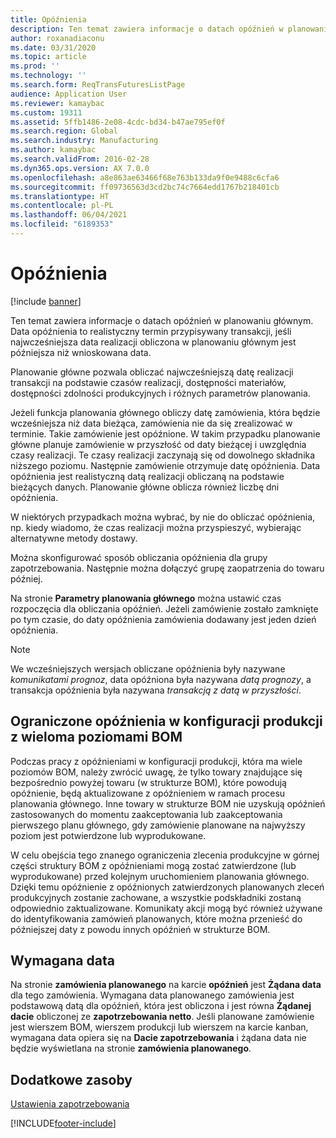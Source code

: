 ```yaml
---
title: Opóźnienia
description: Ten temat zawiera informacje o datach opóźnień w planowaniu głównym. Data opóźnienia to realistyczny termin przypisywany transakcji, jeśli najwcześniejsza data realizacji obliczona w planowaniu głównym jest późniejsza niż wnioskowana data.
author: roxanadiaconu
ms.date: 03/31/2020
ms.topic: article
ms.prod: ''
ms.technology: ''
ms.search.form: ReqTransFuturesListPage
audience: Application User
ms.reviewer: kamaybac
ms.custom: 19311
ms.assetid: 5ffb1486-2e08-4cdc-bd34-b47ae795ef0f
ms.search.region: Global
ms.search.industry: Manufacturing
ms.author: kamaybac
ms.search.validFrom: 2016-02-28
ms.dyn365.ops.version: AX 7.0.0
ms.openlocfilehash: a8e863ae63466f68e763b133da9f0e9488c6cfa6
ms.sourcegitcommit: ff09736563d3cd2bc74c7664edd1767b218401cb
ms.translationtype: HT
ms.contentlocale: pl-PL
ms.lasthandoff: 06/04/2021
ms.locfileid: "6189353"
---
```

# <a name="delays"></a>Opóźnienia

[!include [banner](../includes/banner.md)]

Ten temat zawiera informacje o datach opóźnień w planowaniu głównym. Data opóźnienia to realistyczny termin przypisywany transakcji, jeśli najwcześniejsza data realizacji obliczona w planowaniu głównym jest późniejsza niż wnioskowana data.

Planowanie główne pozwala obliczać najwcześniejszą datę realizacji transakcji na podstawie czasów realizacji, dostępności materiałów, dostępności zdolności produkcyjnych i różnych parametrów planowania. 

Jeżeli funkcja planowania głównego obliczy datę zamówienia, która będzie wcześniejsza niż data bieżąca, zamówienia nie da się zrealizować w terminie. Takie zamówienie jest opóźnione. W takim przypadku planowanie główne planuje zamówienie w przyszłość od daty bieżącej i uwzględnia czasy realizacji. Te czasy realizacji zaczynają się od dowolnego składnika niższego poziomu. Następnie zamówienie otrzymuje datę opóźnienia. Data opóźnienia jest realistyczną datą realizacji obliczaną na podstawie bieżących danych. Planowanie główne oblicza również liczbę dni opóźnienia. 

W niektórych przypadkach można wybrać, by nie do obliczać opóźnienia, np. kiedy wiadomo, że czas realizacji można przyspieszyć, wybierając alternatywne metody dostawy. 

Można skonfigurować sposób obliczania opóźnienia dla grupy zapotrzebowania. Następnie można dołączyć grupę zaopatrzenia do towaru później. 

Na stronie **Parametry planowania głównego** można ustawić czas rozpoczęcia dla obliczania opóźnień. Jeżeli zamówienie zostało zamknięte po tym czasie, do daty opóźnienia zamówienia dodawany jest jeden dzień opóźnienia. 

> [!NOTE]
> We wcześniejszych wersjach obliczane opóźnienia były nazywane *komunikatami prognoz*, data opóźniona była nazywana *datą prognozy*, a transakcja opóźnienia była nazywana *transakcją z datą w przyszłości*.

## <a name="limited-delays-in-production-setup-with-multiple-bom-levels"></a>Ograniczone opóźnienia w konfiguracji produkcji z wieloma poziomami BOM
Podczas pracy z opóźnieniami w konfiguracji produkcji, która ma wiele poziomów BOM, należy zwrócić uwagę, że tylko towary znajdujące się bezpośrednio powyżej towaru (w strukturze BOM), które powodują opóźnienie, będą aktualizowane z opóźnieniem w ramach procesu planowania głównego. Inne towary w strukturze BOM nie uzyskują opóźnień zastosowanych do momentu zaakceptowania lub zaakceptowania pierwszego planu głównego, gdy zamówienie planowane na najwyższy poziom jest potwierdzone lub wyprodukowane. 

W celu obejścia tego znanego ograniczenia zlecenia produkcyjne w górnej części struktury BOM z opóźnieniami mogą zostać zatwierdzone (lub wyprodukowane) przed kolejnym uruchomieniem planowania głównego. Dzięki temu opóźnienie z opóźnionych zatwierdzonych planowanych zleceń produkcyjnych zostanie zachowane, a wszystkie podskładniki zostaną odpowiednio zaktualizowane.
Komunikaty akcji mogą być również używane do identyfikowania zamówień planowanych, które można przenieść do późniejszej daty z powodu innych opóźnień w strukturze BOM.

## <a name="desired-date"></a>Wymagana data

Na stronie **zamówienia planowanego** na karcie **opóźnień** jest **Żądana data** dla tego zamówienia. Wymagana data planowanego zamówienia jest podstawową datą dla opóźnień, która jest obliczona i jest równa **Żądanej dacie** obliczonej ze **zapotrzebowania netto**. Jeśli planowane zamówienie jest wierszem BOM, wierszem produkcji lub wierszem na karcie kanban, wymagana data opiera się na **Dacie zapotrzebowania** i żądana data nie będzie wyświetlana na stronie **zamówienia planowanego**.

## <a name="additional-resources"></a>Dodatkowe zasoby

[Ustawienia zapotrzebowania](coverage-settings.md)


[!INCLUDE[footer-include](../../includes/footer-banner.md)]